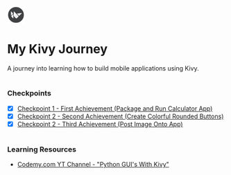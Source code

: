 <img src="images/Kivy_logo.png" width="40" height="40"> <br/>
# My Kivy Journey 
A journey into learning how to build mobile applications using Kivy.
#
### Checkpoints
- [x] [Checkpoint 1 - First Achievement (Package and Run Calculator App)](https://github.com/angelptli/my_kivy_journey/tree/exercise/exercises/calc)
- [x] [Checkpoint 2 - Second Achievement (Create Colorful Rounded Buttons)]()
- [x] [Checkpoint 2 - Third Achievement (Post Image Onto App)]()

#
### Learning Resources
- [Codemy.com YT Channel - "Python GUI's With Kivy"](https://youtube.com/playlist?list=PLCC34OHNcOtpz7PJQ7Tv7hqFBP_xDDjqg)
